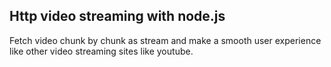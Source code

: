 ## Http video streaming with node.js

Fetch video chunk by chunk as stream and make a smooth user experience like other video streaming sites like youtube.